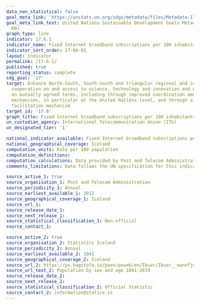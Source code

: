 ```yaml
---
data_non_statistical: false
goal_meta_link: 'https://unstats.un.org/sdgs/metadata/files/Metadata-17-06-02.pdf '
goal_meta_link_text: United Nations Sustainable Development Goals Metadata (PDF 211
  KB)
graph_type: line
indicator: 17.6.1
indicator_name: Fixed Internet broadband subscriptions per 100 inhabitants, by speed
indicator_sort_order: 17-06-01
layout: indicator
permalink: /17-6-1/
published: true
reporting_status: complete
sdg_goal: '17'
target: Enhance North-South, South-South and triangular regional and international
  cooperation on and access to science, technology and innovation and enhance knowledge-sharing
  on mutually agreed terms, including through improved coordination among existing
  mechanisms, in particular at the United Nations level, and through a global technology
  facilitation mechanism
target_id: '17.6'
graph_title: Fixed Internet broadband subscriptions per 100 inhabitants, by speed
un_custodian_agency: International Telecommunication Union (ITU)
un_designated_tier: '1'

national_indicator_available: Fixed Internet broadband subscriptions per 100 inhabitants, by speed
national_geographical_coverage: Iceland
computation_units: Rate per 100 population
computation_definitions:
computation_calculations: Data provided by Post and Telecom Administration
comments_limitations: Data follows the UN specification for this indicator. This indicator has been identified in collaboration with topic experts.

source_active_1: true
source_organisation_1: Post and Telecom Administration 
source_periodicity_1: Annual
source_earliest_available_1: 2012
source_geographical_coverage_1: Iceland
source_url_1: 
source_release_date_1: 
source_next_release_1: 
source_statistical_classification_1: Non-official
source_contact_1: 

source_active_2: true
source_organisation_2: Statistics Iceland
source_periodicity_2: Annual
source_earliest_available_2: 1841
source_geographical_coverage_2: Iceland 
source_url_2: https://px.hagstofa.is/pxen/pxweb/en/Ibuar/Ibuar__mannfjoldi__1_yfirlit__Yfirlit_mannfjolda/MAN00101.px
source_url_text_2: Population by sex and age 1841-2019
source_release_date_2: 
source_next_release_2: 
source_statistical_classification_2: Official Statistic
source_contact_2: information@statice.is
---
```

